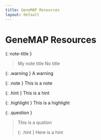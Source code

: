 ```yaml
---
title: GeneMAP Resources
layout: default
---
```


# GeneMAP Resources

{: note-title }
> My note title
No title


{: .warning }
A warning


{: .note }
This is a note


{: .hint }
This is a hint


{: .highlight }
This is a highlight

{: .question }
> This is a qustion
>
> {: .hint }
> Here is a hint